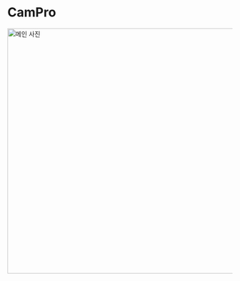 # CamPro
<img src="https://images.unsplash.com/photo-1523987355523-c7b5b0dd90a7?q=80&w=2070&auto=format&fit=crop&ixlib=rb-4.0.3&ixid=M3wxMjA3fDB8MHxwaG90by1wYWdlfHx8fGVufDB8fHx8fA%3D%3D" alt="메인 사진" width=860px height=550px/>
<br/>
